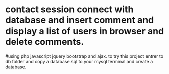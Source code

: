 # contact session connect with database and insert comment and display a list of users in browser and delete comments.
#using php javascript jquery bootstrap and ajax.
to try this project entrer to db folder and copy a database.sql to your mysql terminal and create a database.
